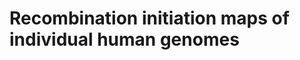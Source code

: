# Recombination initiation maps of individual human genomes
<!--stackedit_data:
eyJoaXN0b3J5IjpbOTk1NDk4ODgzXX0=
-->